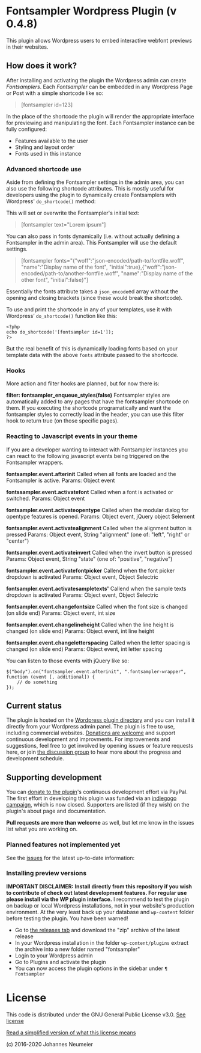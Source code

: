 # Fontsampler Wordpress Plugin (v 0.4.8)
This plugin allows Wordpress users to embed interactive webfont previews in their websites.

## How does it work?
After installing and activating the plugin the Wordpress admin can create *Fontsamplers*. Each *Fontsampler* can be 
embedded in any Wordpress Page or Post with a simple shortcode like so:

> [fontsampler id=123]

In the place of the shortcode the plugin will render the appropriate interface for previewing and manipulating the font. Each Fontsampler instance can be fully configured:
* Features available to the user
* Styling and layout order
* Fonts used in this instance

### Advanced shortcode use
Aside from defining the Fontsampler settings in the admin area, you can also use the following shortcode attributes. This is mostly useful for developers using the plugin to dynamically create Fontsamplers with Wordpress' `do_shortcode()` method:

This will set or overwrite the Fontsampler's initial text:

> [fontsampler text="Lorem ipsum"]

You can also pass in fonts dynamically (i.e. without actually defining a Fontsampler in the admin area). This Fontsampler will use the default settings.

> [fontsampler fonts="{"woff":"json-encoded\/path-to\/fontfile.woff", "name":"Display name of the font", "initial":true},{"woff":"json-encoded\/path-to\/another-fontfile.woff", "name":"Display name of the other font", "initial":false}"]

Essentially the fonts attribute takes a `json_encode`ed array without the opening and closing brackets (since these would break the shortcode).

To use and print the shortcode in any of your templates, use it with Wordpress’ `do_shortcode()` function like this:

```
<?php
echo do_shortcode('[fontsampler id=1']);
?>
```

But the real benefit of this is dynamically loading fonts based on your template data with the above `fonts` attribute passed to the shortcode.

### Hooks
More action and filter hooks are planned, but for now there is:

**filter: fontsampler_enqueue_styles(false)**
Fontsampler styles are automatically added to any pages that have the fontsampler shortcode on them. If you executing the shortcode programatically and want the fontsampler styles to correctly load in the header, you can use this filter hook to return true (on those specific pages).

### Reacting to Javascript events in your theme
If you are a developer wanting to interact with Fontsampler instances you can react to the following javascript events being triggered on the Fontsampler wrappers.

**fontsampler.event.afterinit**
Called when all fonts are loaded and the Fontsampler is active.
Params: Object event

**fontssampler.event.activatefont**
Called when a font is activated or switched.
Params: Object event

**fontsampler.event.activateopentype**
Called when the modular dialog for opentype features is opened.
Params: Object event, jQuery object $element

**fontsampler.event.activatealignment**
Called when the alignment button is pressed
Params: Object event, String "alignment" (one of: "left", "right" or "center")

**fontsampler.event.activateinvert**
Called when the invert button is pressed
Params: Object event, String "state" (one of: "positive", "negative")

**fontsampler.event.activatefontpicker**
Callend when the font picker dropdown is activated
Params: Object event, Object Selectric

**fontsampler.event.activatesampletexts'**
Callend when the sample texts dropdown is activated
Params: Object event, Object Selectric

**fontsampler.event.changefontsize**
Called when the font size is changed (on slide end)
Params: Object event, int size

**fontsampler.event.changelineheight**
Called when the line height is changed (on slide end)
Params: Object event, int line height

**fontsampler.event.changeletterspacing**
Called when the letter spacing is changed (on slide end)
Params: Object event, int letter spacing

You can listen to those events with jQuery like so:

```
$("body").on("fontsampler.event.afterinit", ".fontsampler-wrapper", function (event [, additional]) {
    // do something
});
```

## Current status
The plugin is hosted on the [Wordpress plugin directory](https://wordpress.org/plugins/fontsampler/) and you can install 
it directly from your Wordpress admin panel. The plugin is free to use, including commercial websites. [Donations are welcome](https://www.paypal.com/cgi-bin/webscr?cmd=_s-xclick&hosted_button_id=LSK5YQHHCGGYS) and support continuous development and improvments. For improvements and suggestions, feel free to get involved by opening issues 
or feature requests here, or join [the discussion group](https://groups.google.com/forum/#!forum/fontsampler-wordpress-plugin-development) 
to hear more about the progress and development schedule.

## Supporting development
You can [donate to the plugin](https://www.paypal.com/cgi-bin/webscr?cmd=_s-xclick&hosted_button_id=LSK5YQHHCGGYS)'s continuous development effort via PayPal. The first effort in developing this plugin was funded via an [indiegogo campaign](https://www.indiegogo.com/projects/wordpress-plugin-for-letting-users-test-typefaces#/), which is now closed. Supporters are listed (if they wish) on the plugin's about page and documentation.

**Pull requests are more than welcome** as well, but let me know in the issues list what you are working on.

### Planned features not implemented yet
See the [issues](https://github.com/kontur/fontsampler-wordpress-plugin/issues) for the latest up-to-date information:

### Installing preview versions
**IMPORTANT DISCLAIMER: Install directly from this repository if you wish to contribute of check out latest development features. For regular use please install via the WP plugin interface.** 
I recommend to test the plugin on backup or local Wordpress installations, not in your website's 
production environment. At the very least back up your database and `wp-content` folder before testing the plugin. You 
have been warned!

* Go to [the releases tab](https://github.com/kontur/fontsampler-wordpress-plugin/releases) and download the "zip" archive
of the latest release
* In your Wordpress installation in the folder `wp-content/plugins` extract the archive into a new folder named "fontsampler"
* Login to your Wordpress admin
* Go to Plugins and activate the plugin
* You can now access the plugin options in the sidebar under `¶ Fontsampler`

# License
This code is distributed under the GNU General Public License v3.0. 
[See license](LICENSE.txt)

[Read a simplified version of what this license means](http://choosealicense.com/licenses/gpl-3.0/#)

(c) 2016-2020 Johannes Neumeier

